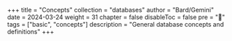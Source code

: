 +++
title = "Concepts"
collection = "databases"
author = "Bard/Gemini"
date = 2024-03-24
weight = 31
chapter = false
disableToc = false
pre = "<b>📜</b>"
tags = ["basic", "concepts"]
description = "General database concepts and definitions"
+++